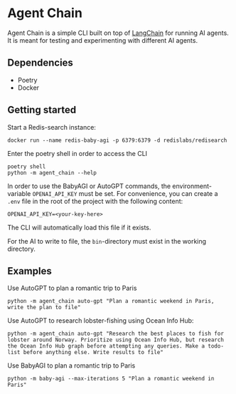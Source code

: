 # Agent Chain

Agent Chain is a simple CLI built on top of [LangChain](https://python.langchain.com/en/latest/index.html) for
running AI agents. It is meant for testing and experimenting with different AI agents.


## Dependencies

- Poetry
- Docker


## Getting started

Start a Redis-search instance:

```shell
docker run --name redis-baby-agi -p 6379:6379 -d redislabs/redisearch
```

Enter the poetry shell in order to access the CLI
```shell
poetry shell
python -m agent_chain --help
```

In order to use the BabyAGI or AutoGPT commands, the environment-variable `OPENAI_API_KEY` must be set. For convenience,
you can create a `.env` file in the root of the project with the following content:

```shell
OPENAI_API_KEY=<your-key-here>
```

The CLI will automatically load this file if it exists.

For the AI to write to file, the `bin`-directory must exist in the working directory.


## Examples

Use AutoGPT to plan a romantic trip to Paris

```shell
python -m agent_chain auto-gpt "Plan a romantic weekend in Paris, write the plan to file"
```

Use AutoGPT to research lobster-fishing using Ocean Info Hub:

```shell
python -m agent_chain auto-gpt "Research the best places to fish for lobster around Norway. Prioritize using Ocean Info Hub, but research the Ocean Info Hub graph before attempting any queries. Make a todo-list before anything else. Write results to file"
```

Use BabyAGI to plan a romantic trip to Paris

```shell
python -m baby-agi --max-iterations 5 "Plan a romantic weekend in Paris"
```